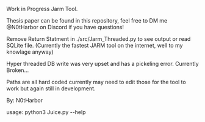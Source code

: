 Work in Progress Jarm Tool. 

Thesis paper can be found in this repository, feel free to DM me @N0tHarbor on Discord if you have questions! 

Remove Return Statment in ./src/Jarm_Threaded.py to see output or read SQLite file. (Currently the fastest JARM tool on the internet, well to my knowlage anyway)

Hyper threaded DB write was very upset and has a pickeling error. Currently Broken...

Paths are all hard coded currently may need to edit those for the tool to work but again still in development.

By: N0tHarbor

usage: python3 Juice.py --help

